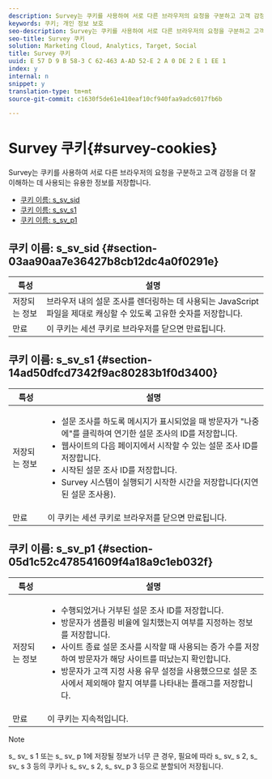 ```yaml
---
description: Survey는 쿠키를 사용하여 서로 다른 브라우저의 요청을 구분하고 고객 감정을 더 잘 이해하는 데 사용되는 유용한 정보를 저장합니다.
keywords: 쿠키; 개인 정보 보호
seo-description: Survey는 쿠키를 사용하여 서로 다른 브라우저의 요청을 구분하고 고객 감정을 더 잘 이해하는 데 사용되는 유용한 정보를 저장합니다.
seo-title: Survey 쿠키
solution: Marketing Cloud, Analytics, Target, Social
title: Survey 쿠키
uuid: E 57 D 9 B 58-3 C 62-463 A-AD 52-E 2 A 0 DE 2 E 1 EE 1
index: y
internal: n
snippet: y
translation-type: tm+mt
source-git-commit: c1630f5de61e410eaf10cf940faa9adc6017fb6b

---
```



# Survey 쿠키{#survey-cookies}

Survey는 쿠키를 사용하여 서로 다른 브라우저의 요청을 구분하고 고객 감정을 더 잘 이해하는 데 사용되는 유용한 정보를 저장합니다.

* [쿠키 이름: s_sv_sid](../cookies-overview/cookies-survey.md#section-03aa90aa7e36427b8cb12dc4a0f0291e)
* [쿠키 이름: s_sv_s1](../cookies-overview/cookies-survey.md#section-14ad50dfcd7342f9ac80283b1f0d3400)
* [쿠키 이름: s_sv_p1](../cookies-overview/cookies-survey.md#section-05d1c52c478541609f4a18a9c1eb032f)

## 쿠키 이름: s_sv_sid {#section-03aa90aa7e36427b8cb12dc4a0f0291e}

| 특성 | 설명 |
|---|---|
| 저장되는 정보 | 브라우저 내의 설문 조사를 렌더링하는 데 사용되는 JavaScript 파일을 제대로 캐싱할 수 있도록 고유한 숫자를 저장합니다. |
| 만료 | 이 쿠키는 세션 쿠키로 브라우저를 닫으면 만료됩니다. |

## 쿠키 이름: s_sv_s1 {#section-14ad50dfcd7342f9ac80283b1f0d3400}

<table id="table_6835D64C5D464A049F576621F2BE3FAD"> 
 <thead> 
  <tr> 
   <th colname="col1" class="entry"> 특성 </th> 
   <th colname="col2" class="entry"> 설명 </th> 
  </tr> 
 </thead>
 <tbody> 
  <tr> 
   <td colname="col1"> 저장되는 정보 </td> 
   <td colname="col2"> <p> 
     <ul id="ul_350369AFBEFF49938026D7D25D012A88"> 
      <li id="li_EA3D03382BFA474B802D1EE2054FABDB">설문 조사를 하도록 메시지가 표시되었을 때 방문자가 "나중에"를 클릭하여 연기한 설문 조사의 ID를 저장합니다. </li> 
      <li id="li_6111E8D568D64D7CBFB906046134025C"> 웹사이트의 다음 페이지에서 시작할 수 있는 설문 조사 ID를 저장합니다. </li> 
      <li id="li_A16519F487654435B50577DA08654E70">시작된 설문 조사 ID를 저장합니다. </li> 
      <li id="li_8322C91846AB4A65B277C435D61660BF">Survey 시스템이 실행되기 시작한 시간을 저장합니다(지연된 설문 조사용). </li> 
     </ul> </p> </td> 
  </tr> 
  <tr> 
   <td colname="col1"> 만료 </td> 
   <td colname="col2"> 이 쿠키는 세션 쿠키로 브라우저를 닫으면 만료됩니다. </td> 
  </tr> 
 </tbody> 
</table>

## 쿠키 이름: s_sv_p1 {#section-05d1c52c478541609f4a18a9c1eb032f}

<table id="table_8F6CC83D32D54BEE99884318AD126C98"> 
 <thead> 
  <tr> 
   <th colname="col1" class="entry"> 특성 </th> 
   <th colname="col2" class="entry"> 설명 </th> 
  </tr> 
 </thead>
 <tbody> 
  <tr> 
   <td colname="col1"> 저장되는 정보 </td> 
   <td colname="col2"> <p> 
     <ul id="ul_A2717AD89DA540468963E9E7FBD382D5"> 
      <li id="li_21B0165911C74BA796111E9C93142B95">수행되었거나 거부된 설문 조사 ID를 저장합니다. </li> 
      <li id="li_DD966285CAE7438C9E43AFC4E91569F8">방문자가 샘플링 비율에 일치했는지 여부를 지정하는 정보를 저장합니다. </li> 
      <li id="li_27BD16FE78BC46C3846BFFE4DF65BCB3">사이트 종료 설문 조사를 시작할 때 사용되는 증가 수를 저장하여 방문자가 해당 사이트를 떠났는지 확인합니다. </li> 
      <li id="li_0C9FF8939615407BB9A0DB24C7C31CE6">방문자가 고객 지정 사용 유무 설정을 사용했으므로 설문 조사에서 제외해야 할지 여부를 나타내는 플래그를 저장합니다. </li> 
     </ul> </p> </td> 
  </tr> 
  <tr> 
   <td colname="col1"> 만료 </td> 
   <td colname="col2"> 이 쿠키는 지속적입니다. </td> 
  </tr> 
 </tbody> 
</table>

<a id="section_488AFFB899004968A2479B2423E6EEB7"></a>

>[!NOTE]
>
>s_ sv_ s 1 또는 s_ sv_ p 1에 저장될 정보가 너무 큰 경우, 필요에 따라 s_ sv_ s 2, s_ sv_ s 3 등의 쿠키나 s_ sv_ s 2, s_ sv_ p 3 등으로 분할되어 저장됩니다.

